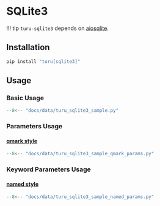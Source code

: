 # SQLite3

!!! tip
    `turu-sqlite3` depends on [aiosqlite](https://pypi.org/project/aiosqlite/).

## Installation

```bash
pip install "turu[sqlite3]"
```

## Usage

### Basic Usage

```python
--8<-- "docs/data/turu_sqlite3_sample.py"
```

### Parameters Usage
#### [qmark style](https://peps.python.org/pep-0249/#paramstyle)

```python
--8<-- "docs/data/turu_sqlite3_sample_qmark_params.py"
```

### Keyword Parameters Usage
#### [named style](https://peps.python.org/pep-0249/#paramstyle)

```python
--8<-- "docs/data/turu_sqlite3_sample_named_params.py"
```
